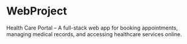 # WebProject

Health Care Portal – A full-stack web app for booking appointments, managing medical records, and accessing healthcare services online.
